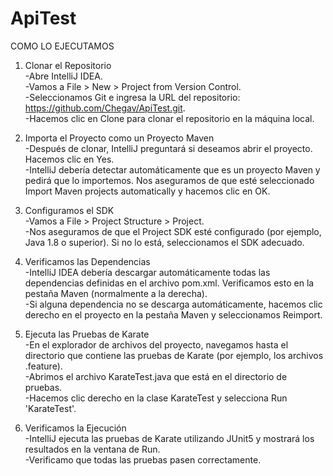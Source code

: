 # ApiTest  

COMO LO EJECUTAMOS  
1. Clonar el Repositorio  
-Abre IntelliJ IDEA.  
-Vamos a File > New > Project from Version Control.  
-Seleccionamos Git e ingresa la URL del repositorio: https://github.com/Chegav/ApiTest.git.  
-Hacemos clic en Clone para clonar el repositorio en la máquina local.  

2. Importa el Proyecto como un Proyecto Maven  
-Después de clonar, IntelliJ preguntará si deseamos abrir el proyecto. Hacemos clic en Yes.  
-IntelliJ debería detectar automáticamente que es un proyecto Maven y pedirá que lo importemos. Nos aseguramos de que esté seleccionado Import Maven projects automatically y hacemos clic en OK.  

3. Configuramos el SDK  
-Vamos a File > Project Structure > Project.  
-Nos aseguramos de que el Project SDK esté configurado (por ejemplo, Java 1.8 o superior). Si no lo está, seleccionamos el SDK adecuado.  

4. Verificamos las Dependencias  
-IntelliJ IDEA debería descargar automáticamente todas las dependencias definidas en el archivo pom.xml. Verificamos esto en la pestaña Maven (normalmente a la derecha).  
-Si alguna dependencia no se descarga automáticamente, hacemos clic derecho en el proyecto en la pestaña Maven y seleccionamos Reimport.  

5. Ejecuta las Pruebas de Karate  
-En el explorador de archivos del proyecto, navegamos hasta el directorio que contiene las pruebas de Karate (por ejemplo, los archivos .feature).  
-Abrimos el archivo KarateTest.java que está en el directorio de pruebas.  
-Hacemos clic derecho en la clase KarateTest y selecciona Run 'KarateTest'.  

6. Verificamos la Ejecución  
-IntelliJ ejecuta las pruebas de Karate utilizando JUnit5 y mostrará los resultados en la ventana de Run.  
-Verificamo que todas las pruebas pasen correctamente.  

